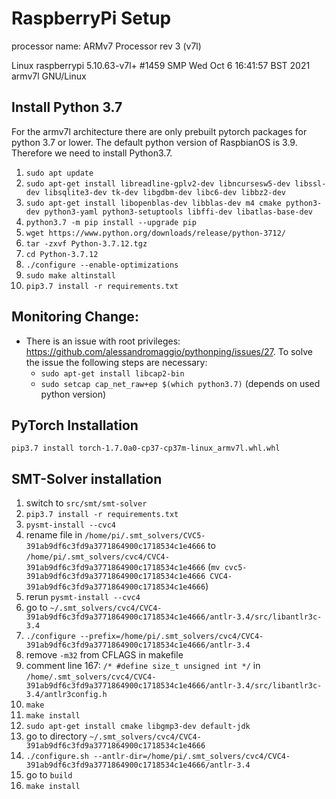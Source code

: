 # RaspberryPi Setup

processor name: ARMv7 Processor rev 3 (v7l)

Linux raspberrypi 5.10.63-v7l+ #1459 SMP Wed Oct 6 16:41:57 BST 2021 armv7l GNU/Linux

## Install Python 3.7

For the armv7l architecture there are only prebuilt pytorch packages for python 3.7 or lower. The default python version
of RaspbianOS is 3.9. Therefore we need to install Python3.7.

1. `sudo apt update`
2. `sudo apt-get install libreadline-gplv2-dev libncursesw5-dev libssl-dev libsqlite3-dev tk-dev libgdbm-dev libc6-dev libbz2-dev`
3. `sudo apt-get install libopenblas-dev libblas-dev m4 cmake python3-dev python3-yaml python3-setuptools libffi-dev libatlas-base-dev`
4. `python3.7 -m pip install --upgrade pip`
5. `wget https://www.python.org/downloads/release/python-3712/`
6. `tar -zxvf Python-3.7.12.tgz`
7. `cd Python-3.7.12`
8. `./configure --enable-optimizations`
9. `sudo make altinstall`
10. `pip3.7 install -r requirements.txt`

## Monitoring Change:

* There is an issue with root privileges: https://github.com/alessandromaggio/pythonping/issues/27. To solve the issue
  the following steps are necessary:
  * `sudo apt-get install libcap2-bin`
  * `sudo setcap cap_net_raw+ep $(which python3.7)` (depends on used python version)

## PyTorch Installation

`pip3.7 install torch-1.7.0a0-cp37-cp37m-linux_armv7l.whl.whl`

## SMT-Solver installation

1. switch to `src/smt/smt-solver`
2. `pip3.7 install -r requirements.txt`
3. `pysmt-install --cvc4`
4. rename file in `/home/pi/.smt_solvers/CVC5-391ab9df6c3fd9a3771864900c1718534c1e4666`
   to `/home/pi/.smt_solvers/cvc4/CVC4-391ab9df6c3fd9a3771864900c1718534c1e4666` (`mv cvc5-391ab9df6c3fd9a3771864900c1718534c1e4666 CVC4-391ab9df6c3fd9a3771864900c1718534c1e4666`)
5. rerun `pysmt-install --cvc4`
6. go to `~/.smt_solvers/cvc4/CVC4-391ab9df6c3fd9a3771864900c1718534c1e4666/antlr-3.4/src/libantlr3c-3.4`
7. `./configure --prefix=/home/pi/.smt_solvers/cvc4/CVC4-391ab9df6c3fd9a3771864900c1718534c1e4666/antlr-3.4`
8. remove `-m32` from CFLAGS in makefile
9. comment line 167: `/* #define size_t unsigned int */`
   in `/home/.smt_solvers/cvc4/CVC4-391ab9df6c3fd9a3771864900c1718534c1e4666/antlr-3.4/src/libantlr3c-3.4/antlr3config.h`
10. `make`
11. `make install`
12. `sudo apt-get install cmake libgmp3-dev default-jdk`
13. go to directory `~/.smt_solvers/cvc4/CVC4-391ab9df6c3fd9a3771864900c1718534c1e4666`
14. `./configure.sh --antlr-dir=/home/pi/.smt_solvers/cvc4/CVC4-391ab9df6c3fd9a3771864900c1718534c1e4666/antlr-3.4`
15. go to `build`
16. `make install`

